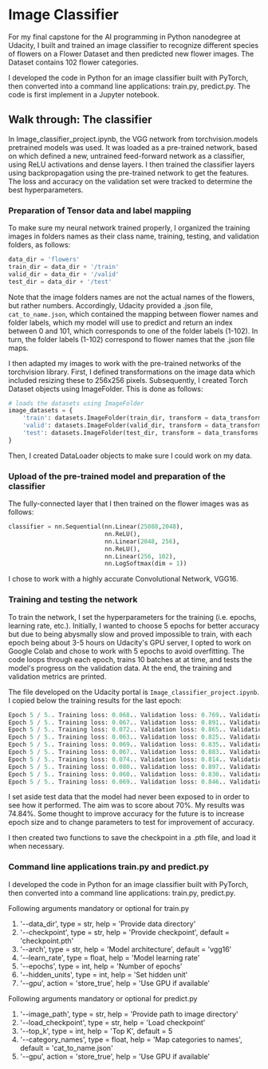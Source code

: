 # Image Classifier

For my final capstone for the AI programming in Python nanodegree at Udacity, I built and trained an image classifier to recognize different species of flowers on a Flower Dataset and then predicted new flower images. The Dataset contains 102 flower categories.

I developed the code in Python for an image classifier built with PyTorch, then converted into a command line applications: train.py, predict.py. The code is first implement in a Jupyter notebook.

## Walk through: The classifier

In Image_classifier_project.ipynb, the VGG network from torchvision.models pretrained models was used. It was loaded as a pre-trained network, based on which defined a new, untrained feed-forward network as a classifier, using ReLU activations and dense layers. I then trained the classifier layers using backpropagation using the pre-trained network to get the features. The loss and accuracy on the validation set were tracked to determine the best hyperparameters.

### Preparation of Tensor data and label mappiing
To make sure my neural network trained properly, I organized the training images in folders names as their class name, training, testing, and validation folders, as follows:

```python
data_dir = 'flowers'
train_dir = data_dir + '/train'
valid_dir = data_dir + '/valid'
test_dir = data_dir + '/test'
```


Note that the image folders names are not the actual names of the flowers, but rather numbers. Accordingly, Udacity provided a .json file, `cat_to_name.json`, which contained the mapping between flower names and folder labels, which my model will use to predict and return an index between 0 and 101, which corresponds to one of the folder labels (1-102). In turn, the folder labels (1-102) correspond to flower names that the .json file maps.

I then adapted my images to work with the pre-trained networks of the torchvision library. First, I defined transformations on the image data which included resizing these to 256x256 pixels. Subsequently, I created Torch Dataset objects using ImageFolder. This is done as follows:

```python
# loads the datasets using ImageFolder
image_datasets = {
    'train': datasets.ImageFolder(train_dir, transform = data_transforms['train']),
    'valid': datasets.ImageFolder(valid_dir, transform = data_transforms['valid']),
    'test': datasets.ImageFolder(test_dir, transform = data_transforms['test'])
}
```

Then, I created DataLoader objects to make sure I could work on my data. 

### Upload of the pre-trained model and preparation of the classifier

The fully-connected layer that I then trained on the flower images was as follows:

```python
classifier = nn.Sequential(nn.Linear(25088,2048),
                           nn.ReLU(),
                           nn.Linear(2048, 256),
                           nn.ReLU(),
                           nn.Linear(256, 102),
                           nn.LogSoftmax(dim = 1))
```

I chose to work with a highly accurate Convolutional Network, VGG16.

### Training and testing the network

To train the network, I set the hyperparameters for the training (i.e. epochs, learning rate, etc.). Initially, I wanted to choose 5 epochs for better accuracy but due to being abysmally slow and proved impossible to train, with each epoch being about 3-5 hours on Udacity's GPU server, I opted to work on Google Colab and chose to work with 5 epochs to avoid overfitting. The code loops through each epoch, trains 10 batches at at time, and tests the model's progress on the validation data. At the end, the training and validation metrics are printed.

The file developed on the Udacity portal is `Image_classifier_project.ipynb`. I copied below the training results for the last epoch:

```python
Epoch 5 / 5.. Training loss: 0.068.. Validation loss: 0.769.. Validation accuracy: 0.790
Epoch 5 / 5.. Training loss: 0.067.. Validation loss: 0.891.. Validation accuracy: 0.771
Epoch 5 / 5.. Training loss: 0.072.. Validation loss: 0.865.. Validation accuracy: 0.782
Epoch 5 / 5.. Training loss: 0.063.. Validation loss: 0.825.. Validation accuracy: 0.784
Epoch 5 / 5.. Training loss: 0.069.. Validation loss: 0.835.. Validation accuracy: 0.762
Epoch 5 / 5.. Training loss: 0.067.. Validation loss: 0.883.. Validation accuracy: 0.783
Epoch 5 / 5.. Training loss: 0.074.. Validation loss: 0.814.. Validation accuracy: 0.783
Epoch 5 / 5.. Training loss: 0.080.. Validation loss: 0.897.. Validation accuracy: 0.750
Epoch 5 / 5.. Training loss: 0.060.. Validation loss: 0.830.. Validation accuracy: 0.775
Epoch 5 / 5.. Training loss: 0.069.. Validation loss: 0.846.. Validation accuracy: 0.780
```

I set aside test data that the model had never been exposed to in order to see how it performed. The aim was to score about 70%. My results was 74.84%. Some thought to improve accuracy for the future is to increase epoch size and to change parameters to test for improvement of accuracy.


I then created two functions to save the checkpoint in a .pth file, and load it when necessary.

### Command line applications train.py and predict.py

I developed the code in Python for an image classifier built with PyTorch, then converted into a command line applications: train.py, predict.py. 

Following arguments mandatory or optional for train.py 

1.	'--data_dir', type = str, help = 'Provide data directory'
2.	'--checkpoint', type = str, help = 'Provide checkpoint', default = 'checkpoint.pth'
3.	'--arch', type = str, help = 'Model architecture', default = 'vgg16'
4.	'--learn_rate', type = float, help = 'Model learning rate'
5.	'--epochs', type = int, help = 'Number of epochs'
6.	'--hidden_units', type = int, help = 'Set hidden unit'
7.	'--gpu', action = 'store_true', help = 'Use GPU if available'

Following arguments mandatory or optional for predict.py

1.	'--image_path', type = str, help = 'Provide path to image directory'
2.	'--load_checkpoint', type = str, help = 'Load checkpoint'
3.	'--top_k', type = int, help = 'Top K', default = 5
4.	'--category_names', type = float, help = 'Map categories to names', default = 'cat_to_name.json'
5.	'--gpu', action = 'store_true', help = 'Use GPU if available'
